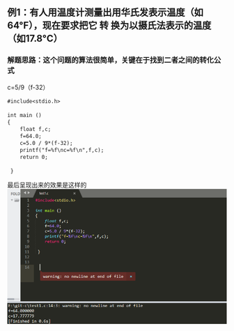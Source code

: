 ## 例1：有人用温度计测量出用华氏发表示温度（如64°F），现在要求把它  转     换为以摄氏法表示的温度（如17.8°C）
### 解题思路：这个问题的算法很简单，关键在于找到二者之间的转化公式
c=5/9（f-32）

```
#include<stdio.h>

int main ()
{
    float f,c;
    f=64.0;
    c=5.0 / 9*(f-32);
    printf("f=%f\nc=%f\n",f,c);
    return 0;
    
 }
```

最后呈现出来的效果是这样的![](1.png)
